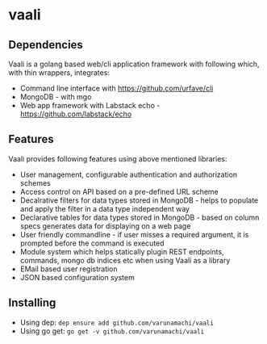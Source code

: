 # vaali

## Dependencies
Vaali is a golang based web/cli application framework with following which, with thin wrappers, integrates:
* Command line interface with https://github.com/urfave/cli
* MongoDB - with mgo
* Web app framework with Labstack echo - https://github.com/labstack/echo

## Features
Vaali provides following features using above mentioned libraries:
* User management, configurable authentication and authorization schemes
* Access control on API based on a pre-defined URL scheme
* Decalrative filters for data types stored in MongoDB - helps to populate and apply the filter in a data type independent way
* Declarative tables for data types stored in MongoDB - based on column specs generates data for displaying on a web page
* User friendly commandline - if user misses a required argument, it is prompted before the command is executed
* Module system which helps statically plugin REST endpoints, commands, mongo db indices etc when using Vaali as a library
* EMail based user registration
* JSON based configuration system

## Installing
* Using dep:
```dep ensure add github.com/varunamachi/vaali```
* Using go get:
```go get -v github.com/varunamachi/vaali```
